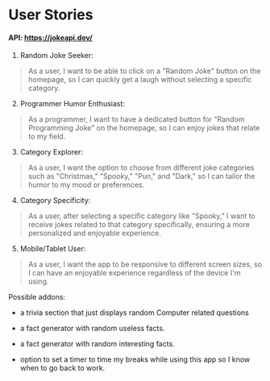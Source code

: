 # User Stories

#### API: https://jokeapi.dev/

1. Random Joke Seeker:
>As a user, I want to be able to click on a "Random Joke" button on the homepage, so I can quickly get a laugh without selecting a specific category.


2. Programmer Humor Enthusiast:
>As a programmer, I want to have a dedicated button for "Random Programming Joke" on the homepage, so I can enjoy jokes that relate to my field.


3. Category Explorer:
>As a user, I want the option to choose from different joke categories such as "Christmas," "Spooky," "Pun," and "Dark," so I can tailor the humor to my mood or preferences.


4. Category Specificity:
>As a user, after selecting a specific category like "Spooky," I want to receive jokes related to that category specifically, ensuring a more personalized and enjoyable experience.

5. Mobile/Tablet User:
>As a user, I want the app to be responsive to different screen sizes, so I can have an enjoyable experience regardless of the device I'm using.

Possible addons:
- a trivia section that just displays random Computer related questions  

- a fact generator with random useless facts.

- a fact generator with random interesting facts.

- option to set a timer to time my breaks while using this app so I know when to go back to work.







